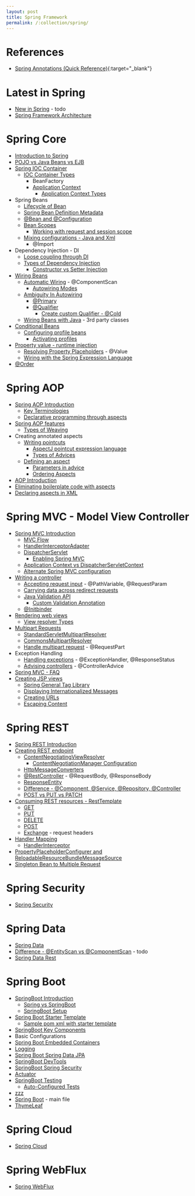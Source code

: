 ```yaml
---
layout: post
title: Spring Framework
permalink: /:collection/spring/
---
```


# References
- [Spring Annotations (Quick Reference)](https://springframework.guru/spring-framework-annotations){:target="_blank"}

# Latest in Spring
- [New in Spring](latest) - todo
- [Spring Framework Architecture](architecture)

# Spring Core
- [Introduction to Spring](introduction)
- [POJO vs Java Beans vs EJB](core/pojo-bean-ejb)
- [Spring IOC Container](core/ioc-container)
  - [IOC Container Types](core/ioc-container/types)
    - BeanFactory
    - [Application Context](core/ioc-container/application-context)
      - [Application Context Types](core/ioc-container/application-context-types)
- Spring Beans
  - [Lifecycle of Bean](bean-lifecycle)
  - [Spring Bean Definition Metadata](bean-metadata)
  - [@Bean and @Configuration](annotation/bean)
  - [Bean Scopes](bean-scopes)
    - [Working with request and session scope](bean-scopes/request-and-session-scope)
  - [Mixing configurations - Java and Xml](mixing-configs)
    - @Import
- Dependency Injection - DI
  - [Loose coupling through DI](loose-coupling-via-di)
  - [Types of Dependency Injection](types-dependency-injection)
    - [Constructor vs Setter Injection](constructor-vs-setter-injection)
- [Wiring Beans](wiring-beans)
  - [Automatic Wiring](automatic-wiring) - @ComponentScan
    - [Autowiring Modes](autowiring-modes)
  - [Ambiguity In Autowiring](ambiguity-in-autowiring)
    - [@Primary](annotation/primary)
    - [@Qualifier](annotation/qualifier)
      - [Create custom Qualifier - @Cold](annotation/custom-qualifier)
  - [Wiring Beans with Java](wiring-beans-with-java) - 3rd party classes
- [Conditional Beans](conditional-beans)
  - [Configuring profile beans](configuring-profile-beans)
    - [Activating profiles](activating-profiles)
- [Property value - runtime injection](runtime-value-injection)
  - [Resolving Property Placeholders](resolving-property-placeholders) - @Value
  - [Wiring with the Spring Expression Language](wiring-with-spel)
- [@Order](annotation/order)

# Spring AOP
- [Spring AOP Introduction](aop/introduction)
  - [Key Terminologies](aop/key-terms)
  - [Declarative programming through aspects](aop/declarative-programming-with-aspects)
- [Spring AOP features](aop/aop-features)
  - [Types of Weaving](aop/types-of-weaving)
- Creating annotated aspects
  - [Writing pointcuts](aop/writing-jp)
    - [AspectJ pointcut expression language](aop/pointcut-expression-language)
    - [Types of Advices](aop/types-of-advices)
  - [Defining an aspect](aop/defining-aspects)
    - [Parameters in advice](aop/params-in-advice)
    - [Ordering Aspects](aop/ordering-aspects)
- [AOP Introduction](aop/introductions)
- [Eliminating boilerplate code with aspects](aop/eliminate-bolierplate-with-aspects)
- [Declaring aspects in XML](aop/aspects-in-xml)

# Spring MVC - Model View Controller
- [Spring MVC Introduction](mvc/introduction)
  - [MVC Flow](mvc/flow)
  - [HandlerInterceptorAdapter](mvc/handler-interceptor-adapter)
  - [DispatcherServlet](mvc/dispatcher-servlet)
    - [Enabling Spring MVC](mvc/enabling-mvc)
  - [Application Context vs DispatcherServletContext](mvc/applicationContext-vs-dispatcherServletContext)
  - [Alternate Spring MVC configuration](mvc/alternate-config)
- [Writing a controller](mvc/writing-controller)
  - [Accepting request input](mvc/request-inputs) - @PathVariable, @RequestParam
  - [Carrying data across redirect requests](mvc/data-across-redirect-urls)
  - [Java Validation API](mvc/validations)
    - [Custom Validation Annotation](mvc/custom-validation-annotation)
  - [@Initbinder](mvc/initbinder)
- [Rendering web views](mvc/render-web-views)
  - [View resolver Types](mvc/view-resolver-types)
- [Multipart Requests](mvc/multipart)
  - [StandardServletMultipartResolver](mvc/multipart/StandardServletMultipartResolver)
  - [CommonsMultipartResolver](mvc/multipart/CommonsMultipartResolver)
  - [Handle multipart request](mvc/multipart/handle-request) - @RequestPart
- Exception Handling
  - [Handling exceptions](mvc/handling-mvc-exceptions) - @ExceptionHandler, @ResponseStatus
  - [Advising controllers](mvc/advising-controllers) - @ControllerAdvice
- [Spring MVC - FAQ](mvc/faq)
- [Creating JSP views](mvc/jsp-views)
  - [Spring General Tag Library](mvc/taglib)
  - [Displaying Internationalized Messages](mvc/internationalized-messages)
  - [Creating URLs](mvc/create-url)
  - [Escaping Content](mvc/escape-content)

# Spring REST
- [Spring REST Introduction](rest/introduction)
- [Creating REST endpoint](rest/first-endpoint)
  - [ContentNegotiatingViewResolver](rest/contentNegotiatingViewResolver)
    - [ContentNegotiationManager Configuration](rest/contentNegotiationManager/configuration)
  - [HttpMessageConverters](rest/HttpMessageConverter)
  - [@RestController](rest/rest-controller) - @RequestBody, @ResponseBody
  - [ResponseEntity](rest/response-entity)
  - [Difference - @Component, @Service, @Repository, @Controller](rest/difference-rest-annotations)
  - [POST vs PUT vs PATCH](rest/post-vs-put-vs-patch)
- [Consuming REST resources - RestTemplate](rest/consume-rest-resources)
  - [GET](rest/get-resources)
  - [PUT](rest/put-resources)
  - [DELETE](rest/delete-resources)
  - [POST](rest/post-resources)
  - [Exchange](rest/exchange-resources) - request headers
- [Handler Mapping](rest/handler-mapping)
  - [HandlerInterceptor](rest/handler-interceptor)
- [PropertyPlaceholderConfigurer and ReloadableResourceBundleMessageSource](rest/propertyPlaceholderConfigurer-and-reloadableResourceBundleMessageSource)
- [Singleton Bean to Multiple Request](rest/singleton-bean-to-multiple-request)

# Spring Security
- [Spring Security](security)

# Spring Data
- [Spring Data](data)
- [Difference - @EntityScan vs @ComponentScan](data/entityscan-vs-componentscan) - todo
- [Spring Data Rest](data/rest)

# Spring Boot
- [SpringBoot Introduction](boot/introduction)
  - [Spring vs SpringBoot](boot/spring-vs-springboot)
  - [SpringBoot Setup](boot/setup)
- [Spring Boot Starter Template](boot/starter-template)
  - [Sample pom xml with starter template](boot/starter-template/example)
- [SpringBoot Key Components](boot/key-components)
- Basic Configurations
- [Spring Boot Embedded Containers](boot/embedded-containers)
- [Logging](boot/logging)
- [Spring Boot Spring Data JPA](boot/spring-data-jpa)
- [SpringBoot DevTools](boot/devtools)
- [SpringBoot Spring Security](boot/spring-security)
- [Actuator](boot/actuator)
- [SpringBoot Testing](boot/testing)
  - [Auto-Configured Tests](boot/testing/autoconfigured-tests)
- [zzz](boot/zzz)
- [Spring Boot](boot) - main file
- [ThymeLeaf](boot/thymeleaf)

# Spring Cloud
- [Spring Cloud](cloud)

# Spring WebFlux
- [Spring WebFlux](webflux)